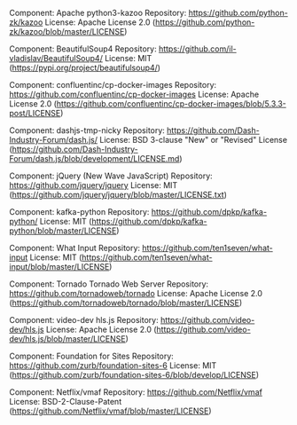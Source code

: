 Component: Apache python3-kazoo
Repository: https://github.com/python-zk/kazoo
License: Apache License 2.0 (https://github.com/python-zk/kazoo/blob/master/LICENSE)

Component: BeautifulSoup4
Repository: https://github.com/il-vladislav/BeautifulSoup4/
License: MIT (https://pypi.org/project/beautifulsoup4/)

Component: confluentinc/cp-docker-images
Repository: https://github.com/confluentinc/cp-docker-images
License: Apache License 2.0 (https://github.com/confluentinc/cp-docker-images/blob/5.3.3-post/LICENSE)

Component: dashjs-tmp-nicky
Repository: https://github.com/Dash-Industry-Forum/dash.js/
License: BSD 3-clause "New" or "Revised" License (https://github.com/Dash-Industry-Forum/dash.js/blob/development/LICENSE.md)

Component: jQuery (New Wave JavaScript)
Repository: https://github.com/jquery/jquery
License: MIT (https://github.com/jquery/jquery/blob/master/LICENSE.txt)

Component: kafka-python
Repository: https://github.com/dpkp/kafka-python/
License: MIT (https://github.com/dpkp/kafka-python/blob/master/LICENSE)

Component: What Input
Repository: https://github.com/ten1seven/what-input
License: MIT (https://github.com/ten1seven/what-input/blob/master/LICENSE)

Component: Tornado Tornado Web Server
Repository: https://github.com/tornadoweb/tornado
License: Apache License 2.0 (https://github.com/tornadoweb/tornado/blob/master/LICENSE)

Component: video-dev hls.js
Repository: https://github.com/video-dev/hls.js
License: Apache License 2.0 (https://github.com/video-dev/hls.js/blob/master/LICENSE)

Component: Foundation for Sites
Repository: https://github.com/zurb/foundation-sites-6
License: MIT (https://github.com/zurb/foundation-sites-6/blob/develop/LICENSE)

Component: Netflix/vmaf
Repository: https://github.com/Netflix/vmaf
License: BSD-2-Clause-Patent (https://github.com/Netflix/vmaf/blob/master/LICENSE)

